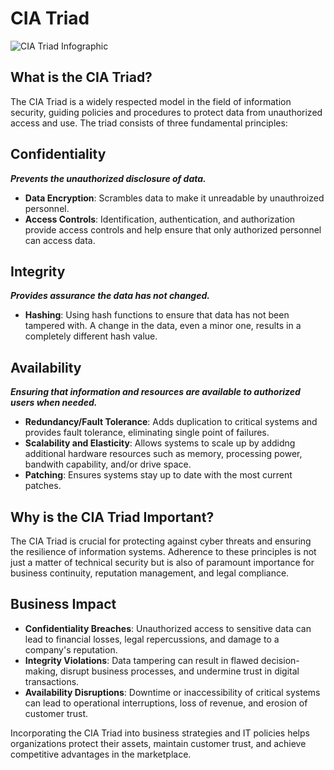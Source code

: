 # CIA Triad 


![CIA Triad Infographic](https://github.com/TheCyberVault/CIA-Triad/assets/141572056/37d0f397-2602-40f1-86f4-543f0b753b0a)




   ## What is the CIA Triad?

The CIA Triad is a widely respected model in the field of information security, guiding policies and procedures to protect data from unauthorized access and use. The triad consists of three fundamental principles:

## Confidentiality
  ***Prevents the unauthorized disclosure of data.***
  
  - **Data Encryption**: Scrambles data to make it unreadable by unauthroized personnel.
  - **Access Controls**: Identification, authentication, and authorization provide access controls and help ensure that only authorized personnel can access data.


## Integrity 

  ***Provides assurance the data has not changed.***

- **Hashing**: Using hash functions to ensure that data has not been tampered with. A change in the data, even a minor one, results in a completely different hash value.

## Availability

***Ensuring that information and resources are available to authorized users when needed.***

- **Redundancy/Fault Tolerance**: Adds duplication to critical systems and provides fault tolerance, eliminating single point of failures.
- **Scalability and Elasticity**: Allows systems to scale up by addidng additional hardware resources such as memory, processing power, bandwith capability, and/or drive space.
- **Patching**: Ensures systems stay up to date with the most current patches.

## Why is the CIA Triad Important?

The CIA Triad is crucial for protecting against cyber threats and ensuring the resilience of information systems. Adherence to these principles is not just a matter of technical security but is also of paramount importance for business continuity, reputation management, and legal compliance.

## Business Impact

- **Confidentiality Breaches**: Unauthorized access to sensitive data can lead to financial losses, legal repercussions, and damage to a company's reputation.
- **Integrity Violations**: Data tampering can result in flawed decision-making, disrupt business processes, and undermine trust in digital transactions.
- **Availability Disruptions**: Downtime or inaccessibility of critical systems can lead to operational interruptions, loss of revenue, and erosion of customer trust.

Incorporating the CIA Triad into business strategies and IT policies helps organizations protect their assets, maintain customer trust, and achieve competitive advantages in the marketplace.

